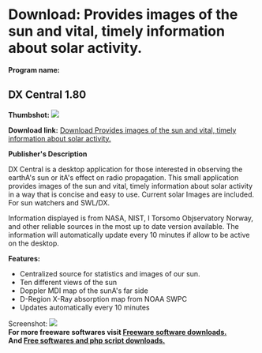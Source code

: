 # Download: Provides images of the sun and vital, timely information about solar activity.

**Program name:**

## DX Central 1.80

  
**Thumbshot:** ![](http://www.freewarefiles.com/screenshot/dx_central_md.jpg)   
  
**Download link:** [Download Provides images of the sun and vital, timely information about solar activity.](http://freesoftwares.boysofts.com/DX-Central_program_56502.html)  
  


**Publisher's Description**  
  


DX Central is a desktop application for those interested in observing the earthA's sun or itA's effect on radio propagation. This small application provides images of the sun and vital, timely information about solar activity in a way that is concise and easy to use. Current solar Images are included. For sun watchers and SWL/DX. 

Information displayed is from NASA, NIST, I Torsomo Objservatory Norway, and other reliable sources in the most up to date version available. The information will automatically update every 10 minutes if allow to be active on the desktop. 

**Features:**

  * Centralized source for statistics and images of our sun. 
  * Ten different views of the sun 
  * Doppler MDI map of the sunA's far side 
  * D-Region X-Ray absorption map from NOAA SWPC 
  * Updates automatically every 10 minutes 

  
  
Screenshot: ![](http://www.freewarefiles.com/screenshot/dx_central.jpg)   
**For more freeware softwares visit [Freeware software downloads.](http://freesoftwares.boysofts.com/)**   
**And [Free softwares and php script downloads.](http://www.boysofts.com/)**
